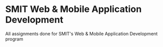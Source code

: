 # SMIT Web & Mobile Application Development
 All assignments done for SMIT's Web & Mobile Application Development program
